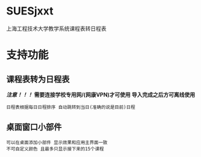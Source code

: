 # SUESjxxt
上海工程技术大学教学系统课程表转日程表

# 支持功能

## 课程表转为日程表
***注意！！！***
**需要连接学校专用网/(网康VPN)才可使用 导入完成之后方可离线使用**
    
    日程表根据每日日程排序 自动跳转到当日(准确的说是目前)日程
## 桌面窗口小部件
    可以在桌面添加小部件 显示效果和应用主界面一致
    不可自定义颜色 且最多只显示接下来的15个课程
